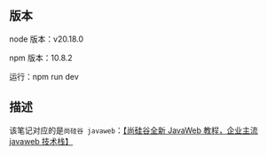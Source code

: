 ## 版本

node 版本：v20.18.0

npm 版本：10.8.2

运行：npm run dev

## 描述

该笔记对应的是`尚硅谷 javaweb`：[【尚硅谷全新 JavaWeb 教程，企业主流 javaweb 技术栈】](https://www.bilibili.com/video/BV1UN411x7xe/?share_source=copy_web&vd_source=23a6313f30aef0cf1ae7fb1d02d8ef0a)
